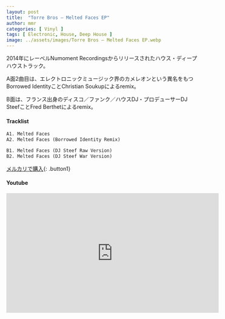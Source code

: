 ```yaml
---
layout: post
title:  "Torre Bros – Melted Faces EP"
author: mmr
categories: [ Vinyl ]
tags: [ Electronic, House, Deep House ]
image: ../assets/images/Torre Bros – Melted Faces EP.webp
---
```


2014年にレーベルNumoment Recordingsからリリースされたハウス・ディープハウストラック。

A面2曲目は、エレクトロニックミュージック界のカメレオンという異名をもつBorrowed IdentityことChristian Soukupによるremix。

B面は、フランス出身のディスコ／ファンク／ハウスDJ・プロデューサーDJ SteefことFred Berthetによるremix。

#### Tracklist
```md
A1. Melted Faces
A2. Melted Faces (Borrowed Identity Remix)

B1. Melted Faces (DJ Steef Raw Version)
B2. Melted Faces (DJ Steef War Version)
```

[メルカリで購入](https://jp.mercari.com/item/m74765461978?afid=6142608987){: .button1}

#### Youtube
<iframe width="560" height="315" src="https://www.youtube.com/embed/ra8T7kafM2Q?si=Sri-bYMaYC7oJMsW" title="YouTube video player" frameborder="0" allow="accelerometer; autoplay; clipboard-write; encrypted-media; gyroscope; picture-in-picture; web-share" referrerpolicy="strict-origin-when-cross-origin" allowfullscreen></iframe>